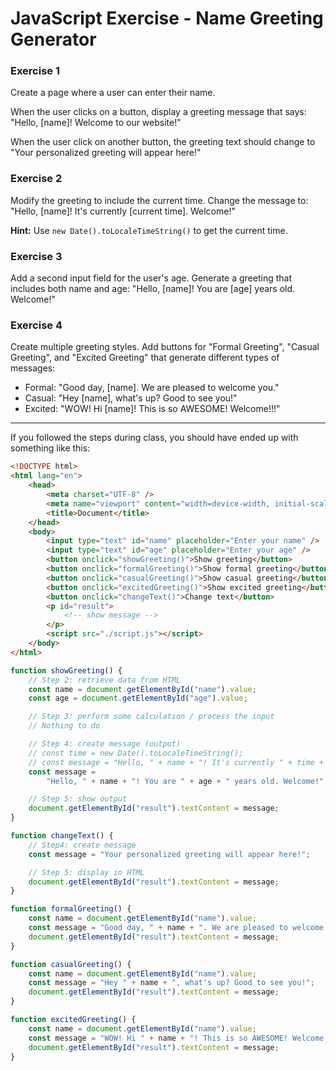 # JavaScript Exercise - Name Greeting Generator

### Exercise 1

Create a page where a user can enter their name.

When the user clicks on a button, display a greeting message that says: "Hello, [name]! Welcome to our website!"

When the user click on another button, the greeting text should change to "Your personalized greeting will appear here!"

### Exercise 2

Modify the greeting to include the current time. Change the message to: "Hello, [name]! It's currently [current time]. Welcome!"

**Hint:** Use `new Date().toLocaleTimeString()` to get the current time.

### Exercise 3

Add a second input field for the user's age. Generate a greeting that includes both name and age: "Hello, [name]! You are [age] years old. Welcome!"

### Exercise 4

Create multiple greeting styles. Add buttons for "Formal Greeting", "Casual Greeting", and "Excited Greeting" that generate different types of messages:

-   Formal: "Good day, [name]. We are pleased to welcome you."
-   Casual: "Hey [name], what's up? Good to see you!"
-   Excited: "WOW! Hi [name]! This is so AWESOME! Welcome!!!"

---

If you followed the steps during class, you should have ended up with something like this:

```html
<!DOCTYPE html>
<html lang="en">
    <head>
        <meta charset="UTF-8" />
        <meta name="viewport" content="width=device-width, initial-scale=1.0" />
        <title>Document</title>
    </head>
    <body>
        <input type="text" id="name" placeholder="Enter your name" />
        <input type="text" id="age" placeholder="Enter your age" />
        <button onclick="showGreeting()">Show greeting</button>
        <button onclick="formalGreeting()">Show formal greeting</button>
        <button onclick="casualGreeting()">Show casual greeting</button>
        <button onclick="excitedGreeting()">Show excited greeting</button>
        <button onclick="changeText()">Change text</button>
        <p id="result">
            <!-- show message -->
        </p>
        <script src="./script.js"></script>
    </body>
</html>
```

```javascript
function showGreeting() {
    // Step 2: retrieve data from HTML
    const name = document.getElementById("name").value;
    const age = document.getElementById("age").value;

    // Step 3: perform some calculation / process the input
    // Nothing to do

    // Step 4: create message (output)
    // const time = new Date().toLocaleTimeString();
    // const message = "Hello, " + name + "! It's currently " + time + ". Welcome!";
    const message =
        "Hello, " + name + "! You are " + age + " years old. Welcome!";

    // Step 5: show output
    document.getElementById("result").textContent = message;
}

function changeText() {
    // Step4: create message
    const message = "Your personalized greeting will appear here!";

    // Step 5: display in HTML
    document.getElementById("result").textContent = message;
}

function formalGreeting() {
    const name = document.getElementById("name").value;
    const message = "Good day, " + name + ". We are pleased to welcome you.";
    document.getElementById("result").textContent = message;
}

function casualGreeting() {
    const name = document.getElementById("name").value;
    const message = "Hey " + name + ", what's up? Good to see you!";
    document.getElementById("result").textContent = message;
}

function excitedGreeting() {
    const name = document.getElementById("name").value;
    const message = "WOW! Hi " + name + "! This is so AWESOME! Welcome!!!";
    document.getElementById("result").textContent = message;
}
```
